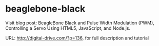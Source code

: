 beaglebone-black
================
Visit blog post: 
BeagleBone Black and Pulse Width Modulation (PWM), Controlling a Servo Using HTML5, JavaScript, and Node.js.

URL: http://digital-drive.com/?p=136, for full description and tutorial 
